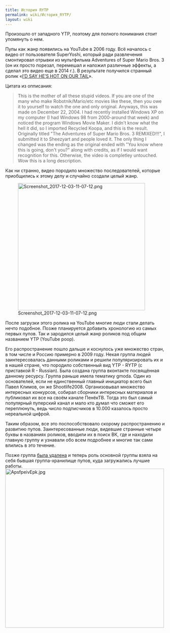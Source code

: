 ```yaml
---
title: История RYTP
permalink: wiki/История_RYTP/
layout: wiki
---
```


Произошло от западного YTP, поэтому для полного понимания стоит
упомянуть о нем.

Пупы как жанр появились на YouTube в 2006 году. Всё началось с видео от
пользователя SuperYoshi, который ради развлечения смонтировал отрывки из
мультфильма Adventures of Super Mario Bros. 3 (он их просто порезал,
перемешал и наложил различные эффекты, а сделал это видео еще в 2014
г.). В результате получился странный ролик «[I’D SAY HE’S HOT ON OUR
TAIL](https://youtu.be/suSSdHr8sog)».

Цитата из опписания:

> This is the mother of all these stupid videos. If you are one of the
> many who make Robotnik/Mario/etc movies like these, then you owe it to
> yourself to watch the one and only original. Anyways, this was made on
> December 22, 2004. I had recently installed Windows XP on my computer
> (I had Windows 98 from 2000-around that week) and noticed the program
> Windows Movie Maker. I didn't know what the hell it did, so I imported
> Recycled Koopa, and this is the result. Originally titled "The
> Adventures of Super Mario Bros. 3 REMIXED!!!", I submitted it to
> Sheezyart and people loved it. The only thing I changed was the ending
> as the original ended with "You know where this is going, don't you?"
> along with credits, as if I would want recognition for this.
> Otherwise, the video is completley untouched. Wow this is a long
> description.

Как ни странно, видео породило множество последователей, которые
приобщились к этому делу и случайно создали целый жанр.

<figure>
<img src="Screenshot_2017-12-03-11-07-12.png" title="Screenshot_2017-12-03-11-07-12.png" width="400" height="400" alt="Screenshot_2017-12-03-11-07-12.png" /><figcaption aria-hidden="true">Screenshot_2017-12-03-11-07-12.png</figcaption>
</figure>

После загрузки этого ролика на YouTube многие люди стали делать нечто
подобное. Позже планируется добавить хронологию из самых первых пупов.
Так и зародился целый жанр роликов под общим названием YTP (YouTube
poop).

Его распространение пошло дальше и коснулось уже множество стран, в том
числе и Россию примерно в 2009 году. Некая группа людей заинтересовалась
данными роликами и решили популяризировать их и в нашей стране, что
породило собственный вид YTP - RYTP (с приставкой R - Russian). Была
создана группа вконтакте посвящённая данному ресурсу. Группа раньше
имела тематику gmoda. Один из основателей, если не единственный главный
инициатор всего был Павел Климов, он же Shootlife2008. Организовывал
множество интересных конкурсов, собирал сборники интересных материалов и
публиковал их все на своём канале ПенёкТВ. Тогда это был самый
популярный пуперский канал и мало кто думал что сможет его переплюнуть,
ведь число подписчиков в 10.000 казалось просто нереальной цифрой. 

Таким образом, все это поспособствовало скорому распространению и
развитию пупов. Заинтересованные люди, видевшие странные четыре буквы в
названиях роликов, вводили их в поиск ВК, где и находили главную группу
и узнавали обо всем подробнее и многие так сами влились в это течение. 

Позже группа [была
удалена](Удаление_оригинальной_группы_пупов "wikilink") и теперь роль
основной группы взяла на себя бывшая группа-хранилище пупов, куда
загружались лучшие работы. 
<img src="ApsfpeivEpk.jpg" title="fig:ApsfpeivEpk.jpg" width="500" height="500" alt="ApsfpeivEpk.jpg" />
